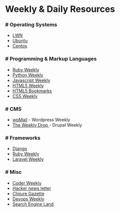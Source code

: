 # Weekly & Daily Resources

### # Operating Systems
  + [LWN](https://lwn.net/subscribe/Info)
  + [Ubuntu](https://lists.ubuntu.com/mailman/listinfo/ubuntu-news)
  + [Centos](http://lists.centos.org/mailman/listinfo/centos-newsletter)


### # Programming & Markup Languages
    
  + [Ruby Weekly](http://rubyweekly.com/)
  + [Python Weekly](http://www.pythonweekly.com/)
  + [Javascript Weekly](http://javascriptweekly.com/)
  + [HTML5 Weekly](http://html5weekly.com/)
  + [HTML5 Bookmarks](http://html5bookmarks.com/)
  + [CSS Weekly](http://css-weekly.com/)


### # CMS
  + [wpMail](http://wpmail.me/) - Wordpress Weekly
  + [The Weekly Drop ](http://www.theweeklydrop.com/) - Drupal Weekly


### # Frameworks
    
  + [Django](http://djangoweek.ly/)
  + [Ruby Weekly](http://rubyweekly.com/)
  + [Laravel Weekly](http://laravelweekly.com/)


### # Misc

  + [Coder Weekly](http://coderweekly.com/)
  + [Hacker news letter](http://www.hackernewsletter.com/)
  + [Clojure Gazette](http://www.clojuregazette.com/)
  + [Devops Weekly](http://devopsweekly.com/)
  + [Search Engine Land](http://searchengineland.com/)
